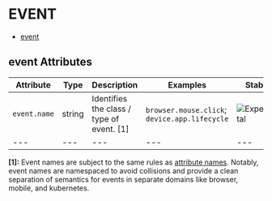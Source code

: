 
<!--- Hugo front matter used to generate the website version of this page:
--->

# EVENT

- [event](#event)


## event Attributes

| Attribute  | Type | Description  | Examples  | Stability |
|---|---|---|---|---|
| `event.name` | string | Identifies the class / type of event. [1] |`browser.mouse.click`; `device.app.lifecycle` | ![Experimental](https://img.shields.io/badge/-experimental-blue) |
|---|---|---|---|---|

**[1]:** Event names are subject to the same rules as [attribute names](https://github.com/open-telemetry/opentelemetry-specification/tree/v1.31.0/specification/common/attribute-naming.md). Notably, event names are namespaced to avoid collisions and provide a clean separation of semantics for events in separate domains like browser, mobile, and kubernetes.


